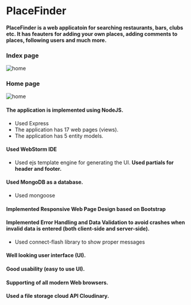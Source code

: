 # PlaceFinder

#### PlaceFinder is a web applicatoin for searching restaurants, bars, clubs etc. It has feauters for adding your own places, adding comments to places, following users and much more.

### Index page
![home](https://res.cloudinary.com/edzhevit/image/upload/v1580129635/medident_xw59sd.bmp)

### Home page
![home](https://res.cloudinary.com/edzhevit/image/upload/v1580130043/medident_home_hgoqg0.png)

#### The application is implemented using NodeJS.
* Used Express
* The application has 17 web pages (views).
* The application has 5 entity models.

#### Used WebStorm IDE
* Used ejs template engine for generating the UI.
**Used partials for header and footer.**

#### Used MongoDB as a database.
* Used mongoose

#### Implemented Responsive Web Page Design based on Bootstrap

#### Implemented Error Handling and Data Validation to avoid crashes when invalid data is entered (both client-side and server-side).
* Used connect-flash library to show proper messages

#### Well looking user interface (UI).

#### Good usability (easy to use UI).

#### Supporting of all modern Web browsers.

#### Used a file storage cloud API Cloudinary.
